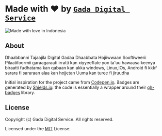 # Made with ❤️ by [`Gada Digital Service`](github.com/GDS404)

![Made with love in Indonesia](https://madewithlove.now.sh/id?heart=true&template=for-the-badge)

>


## About
Dhaabbanni Tajaajila Digital Gadaa Dhaabbata Hojiiwwaan Sooftiweerii Pilaatifoormii garaagaraati
irratti kan xiyyeeffate yoo ta'uu hawaasa keenya biraatti fudhatama kan qabaan 
kan akka windows, Linux,IOs, Android fi kkkf sarara fi sararaan alaa kan hojjetan Uuma kan turee fi jiruudha

Initial inspiration for the project came from [Codepen.io](https://codepen.io/naveenjetty/pen/eBVdez). Badges are generated by [Shields.io](https://shields.io): the code is essentially a wrapper around their [gh-badges](https://www.npmjs.com/package/gh-badges) library.


## License

Copyright (c) Gada Digital Service. All rights reserved.

Licensed under the [MIT](LICENSE) License.
